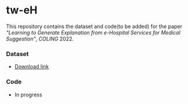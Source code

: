 # tw-eH
This repository contains the dataset and code(to be added) for the paper *"Learning to Generate Explanation from e-Hospital Services for Medical Suggestion"*, *COLING* 2022.

### Dataset
- [Download link](https://drive.google.com/u/0/uc?id=1yB933kGHt-ai45H5rxOfEfsM2LlDAn6r&export=download)

### Code
- In progress
